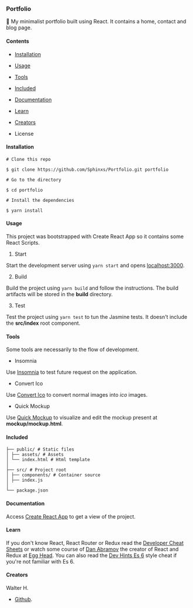 ### Portfolio

:steam_locomotive: My minimalist portfolio built using React. It contains a home, contact and blog page.

#### Contents

- [Installation](#Installation)

- [Usage](#Usage)

- [Tools](#Tools)

- [Included](#Included)

- [Documentation](#Documentation)

- [Learn](#Learn)

- [Creators](Creators)

- License

#### Installation

```shell
# Clone this repo

$ git clone https://github.com/Sphinxs/Portfolio.git portfolio

# Go to the directory

$ cd portfolio

# Install the dependencies

$ yarn install
```

#### Usage

This project was bootstrapped with Create React App so it contains some React Scripts.

1. Start

Start the development server using `yarn start` and opens [localhost:3000](http://localhost:3000/).

2. Build

Build the project using `yarn build` and follow the instructions. The build artifacts will be stored in the **build** directory.

3. Test

Test the project using `yarn test` to tun the Jasmine tests. It doesn't include the **src/index** root component.

#### Tools

Some tools are necessarily to the flow of development.

* Insomnia

Use [Insomnia](https://insomnia.rest/) to test future request on the application.

* Convert Ico

Use [Convert Ico](https://convertico.com/) to convert normal images into _ico_ images.

* Quick Mockup

Use [Quick Mockup](https://jdittrich.github.io/quickMockup/) to visualize and edit the mockup present at **mockup/mockup.html**.

#### Included

```
├── public/ # Static files
│ ├── assets/ # Assets
│ └── index.html # Html template
│
├── src/ # Project root
│ ├── components/ # Container source
│ ├── index.js
│
└── package.json
```

#### Documentation

Access [Create React App](https://github.com/facebook/create-react-app/blob/master/packages/react-scripts/template/README.md) to get a view of the project.

#### Learn

If you don't know React, React Router or Redux read the [Developer Cheat Sheets](http://www.developer-cheatsheets.com/react-router) or watch some course of [Dan Abramov](https://github.com/gaearon) the creator of React and Redux at [Egg Head](https://egghead.io/instructors/dan-abramov). You can also read the [Dev Hints Es 6](https://devhints.io/es6) style cheat if you're not familiar with Es 6.

#### Creators

Walter H.

- [Github](https://github.com/Sphinxs).
